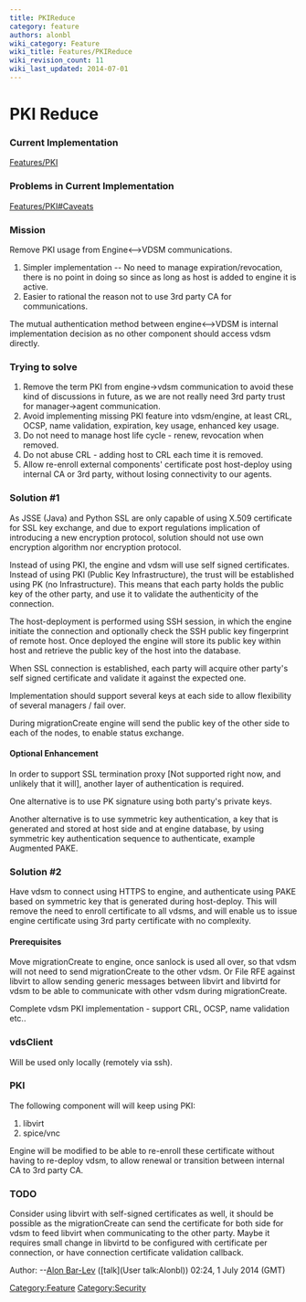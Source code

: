 ```yaml
---
title: PKIReduce
category: feature
authors: alonbl
wiki_category: Feature
wiki_title: Features/PKIReduce
wiki_revision_count: 11
wiki_last_updated: 2014-07-01
---
```


# PKI Reduce

### Current Implementation

[Features/PKI](Features/PKI)

### Problems in Current Implementation

[Features/PKI#Caveats](Features/PKI#Caveats)

### Mission

Remove PKI usage from Engine<-->VDSM communications.

1.  Simpler implementation -- No need to manage expiration/revocation, there is no point in doing so since as long as host is added to engine it is active.
2.  Easier to rational the reason not to use 3rd party CA for communications.

The mutual authentication method between engine<-->VDSM is internal implementation decision as no other component should access vdsm directly.

### Trying to solve

1.  Remove the term PKI from engine->vdsm communication to avoid these kind of discussions in future, as we are not really need 3rd party trust for manager->agent communication.
2.  Avoid implementing missing PKI feature into vdsm/engine, at least CRL, OCSP, name validation, expiration, key usage, enhanced key usage.
3.  Do not need to manage host life cycle - renew, revocation when removed.
4.  Do not abuse CRL - adding host to CRL each time it is removed.
5.  Allow re-enroll external components' certificate post host-deploy using internal CA or 3rd party, without losing connectivity to our agents.

### Solution #1

As JSSE (Java) and Python SSL are only capable of using X.509 certificate for SSL key exchange, and due to export regulations implication of introducing a new encryption protocol, solution should not use own encryption algorithm nor encryption protocol.

Instead of using PKI, the engine and vdsm will use self signed certificates. Instead of using PKI (Public Key Infrastructure), the trust will be established using PK (no Infrastructure). This means that each party holds the public key of the other party, and use it to validate the authenticity of the connection.

The host-deployment is performed using SSH session, in which the engine initiate the connection and optionally check the SSH public key fingerprint of remote host. Once deployed the engine will store its public key within host and retrieve the public key of the host into the database.

When SSL connection is established, each party will acquire other party's self signed certificate and validate it against the expected one.

Implementation should support several keys at each side to allow flexibility of several managers / fail over.

During migrationCreate engine will send the public key of the other side to each of the nodes, to enable status exchange.

#### Optional Enhancement

In order to support SSL termination proxy [Not supported right now, and unlikely that it will], another layer of authentication is required.

One alternative is to use PK signature using both party's private keys.

Another alternative is to use symmetric key authentication, a key that is generated and stored at host side and at engine database, by using symmetric key authentication sequence to authenticate, example Augmented PAKE.

### Solution #2

Have vdsm to connect using HTTPS to engine, and authenticate using PAKE based on symmetric key that is generated during host-deploy. This will remove the need to enroll certificate to all vdsms, and will enable us to issue engine certificate using 3rd party certificate with no complexity.

#### Prerequisites

Move migrationCreate to engine, once sanlock is used all over, so that vdsm will not need to send migrationCreate to the other vdsm. Or File RFE against libvirt to allow sending generic messages between libvirt and libvirtd for vdsm to be able to communicate with other vdsm during migrationCreate.

Complete vdsm PKI implementation - support CRL, OCSP, name validation etc..

### vdsClient

Will be used only locally (remotely via ssh).

### PKI

The following component will will keep using PKI:

1.  libvirt
2.  spice/vnc

Engine will be modified to be able to re-enroll these certificate without having to re-deploy vdsm, to allow renewal or transition between internal CA to 3rd party CA.

### TODO

Consider using libvirt with self-signed certificates as well, it should be possible as the migrationCreate can send the certificate for both side for vdsm to feed libvirt when communicating to the other party. Maybe it requires small change in libvirtd to be configured with certificate per connection, or have connection certificate validation callback.

Author: --[Alon Bar-Lev](User:Alonbl) ([talk](User talk:Alonbl)) 02:24, 1 July 2014 (GMT)

<Category:Feature> <Category:Security>
